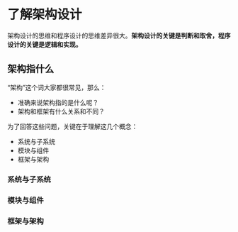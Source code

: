 # 了解架构设计

架构设计的思维和程序设计的思维差异很大。**架构设计的关键是判断和取舍，程序设计的关键是逻辑和实现。**

## 架构指什么

“架构”这个词大家都很常见，那么：
- 准确来说架构指的是什么呢？
- 架构和框架有什么关系和不同？

为了回答这些问题，关键在于理解这几个概念：
- 系统与子系统
- 模块与组件
- 框架与架构

### 系统与子系统



### 模块与组件
### 框架与架构